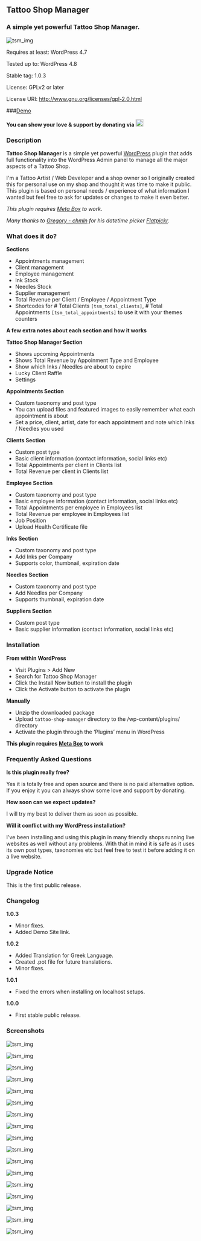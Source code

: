 ## Tattoo Shop Manager
### A simple yet powerful Tattoo Shop Manager.
![tsm_img](https://raw.githubusercontent.com/mrxkon/tattoo-shop-manager/master/assets/icon-256x256.png)

Requires at least: WordPress 4.7

Tested up to: WordPress 4.8

Stable tag: 1.0.3

License: GPLv2 or later

License URI: http://www.gnu.org/licenses/gpl-2.0.html

###[Demo](https://demo.xkon.gr/ "Demo")

**You can show your love & support by donating via**  <a href="https://www.paypal.me/xkon" target="_blank"><img src="https://www.paypalobjects.com/webstatic/paypalme/images/pp_logo_small.png" height="20px"/></a>

### Description

**Tattoo Shop Manager** is a simple yet powerful [WordPress](http://wordpress.org/ "WordPress") plugin that adds full functionality into the WordPress Admin panel to manage all the major aspects of a Tattoo Shop. 

I'm a Tattoo Artist / Web Developer and a shop owner so I originally created this for personal use on my shop and thought it was time to make it public. This plugin is based on personal needs / experience of what information I wanted but feel free to ask for updates or changes to make it even better.

*This plugin requires [Meta Box](http://metabox.io/ "Meta Box") to work.*

*Many thanks to [Gregory - chmln](https://github.com/chmln/flatpickr "chmln Github") for his datetime picker [Flatpickr](https://github.com/chmln/flatpickr "Flatpickr").*

### What does it do?

**Sections**

* Appointments management
* Client management
* Employee management
* Ink Stock
* Needles Stock
* Supplier management
* Total Revenue per Client / Employee / Appointment Type
* Shortcodes for # Total Clients `[tsm_total_clients]`, # Total Appointments `[tsm_total_appointments]` to use it with your themes counters

**A few extra notes about each section and how it works**

**Tattoo Shop Manager Section**

* Shows upcoming Appointments
* Shows Total Revenue by Appoinment Type and Employee
* Show which Inks / Needles are about to expire
* Lucky Client Raffle
* Settings

**Appointments Section**

* Custom taxonomy and post type
* You can upload files and featured images to easily remember what each appointment is about
* Set a price, client, artist, date for each appointment and note which Inks / Needles you used

**Clients Section**

* Custom post type
* Basic client information (contact information, social links etc)
* Total Appointments per client in Clients list
* Total Revenue per client in Clients list

**Employee Section**

* Custom taxonomy and post type
* Basic employee information (contact information, social links etc)
* Total Appointments per employee in Employees list
* Total Revenue per employee in Employees list
* Job Position
* Upload Health Certificate file

**Inks Section**

* Custom taxonomy and post type
* Add Inks per Company
* Supports color, thumbnail, expiration date

**Needles Section**

* Custom taxonomy and post type
* Add Needles per Company
* Supports thumbnail, expiration date

**Suppliers Section**

* Custom post type
* Basic supplier information (contact information, social links etc)

### Installation

**From within WordPress**

* Visit Plugins > Add New
* Search for Tattoo Shop Manager
* Click the Install Now button to install the plugin
* Click the Activate button to activate the plugin

**Manually**

* Unzip the downloaded package
* Upload `tattoo-shop-manager` directory to the /wp-content/plugins/ directory
* Activate the plugin through the ‘Plugins’ menu in WordPress

**This plugin requires [Meta Box](http://metabox.io/ "Meta Box") to work**

### Frequently Asked Questions

**Is this plugin really free?**

Yes it is totally free and open source and there is no paid alternative option. If you enjoy it you can always show some love and support by donating.

**How soon can we expect updates?**

I will try my best to deliver them as soon as possible.

**Will it conflict with my WordPress installation?**

I've been installing and using this plugin in many friendly shops running live websites as well without any problems. With that in mind it is safe as it uses its own post types, taxonomies etc but feel free to test it before adding it on a live website.

### Upgrade Notice

This is the first public release.

### Changelog

**1.0.3**

* Minor fixes.
* Added Demo Site link.

**1.0.2**

* Added Translation for Greek Language.
* Created .pot file for future translations.
* Minor fixes.

**1.0.1**

* Fixed the errors when installing on localhost setups.

**1.0.0**

* First stable public release.

### Screenshots

![tsm_img](https://raw.githubusercontent.com/mrxkon/tattoo-shop-manager/master/assets/screenshot-1.png)

![tsm_img](https://raw.githubusercontent.com/mrxkon/tattoo-shop-manager/master/assets/screenshot-2.png)

![tsm_img](https://raw.githubusercontent.com/mrxkon/tattoo-shop-manager/master/assets/screenshot-3.png)

![tsm_img](https://raw.githubusercontent.com/mrxkon/tattoo-shop-manager/master/assets/screenshot-4.png)

![tsm_img](https://raw.githubusercontent.com/mrxkon/tattoo-shop-manager/master/assets/screenshot-5.png)

![tsm_img](https://raw.githubusercontent.com/mrxkon/tattoo-shop-manager/master/assets/screenshot-6.png)

![tsm_img](https://raw.githubusercontent.com/mrxkon/tattoo-shop-manager/master/assets/screenshot-7.png)

![tsm_img](https://raw.githubusercontent.com/mrxkon/tattoo-shop-manager/master/assets/screenshot-8.png)

![tsm_img](https://raw.githubusercontent.com/mrxkon/tattoo-shop-manager/master/assets/screenshot-9.png)

![tsm_img](https://raw.githubusercontent.com/mrxkon/tattoo-shop-manager/master/assets/screenshot-10.png)

![tsm_img](https://raw.githubusercontent.com/mrxkon/tattoo-shop-manager/master/assets/screenshot-11.png)

![tsm_img](https://raw.githubusercontent.com/mrxkon/tattoo-shop-manager/master/assets/screenshot-12.png)

![tsm_img](https://raw.githubusercontent.com/mrxkon/tattoo-shop-manager/master/assets/screenshot-13.png)

![tsm_img](https://raw.githubusercontent.com/mrxkon/tattoo-shop-manager/master/assets/screenshot-14.png)

![tsm_img](https://raw.githubusercontent.com/mrxkon/tattoo-shop-manager/master/assets/screenshot-15.png)

![tsm_img](https://raw.githubusercontent.com/mrxkon/tattoo-shop-manager/master/assets/screenshot-16.png)

![tsm_img](https://raw.githubusercontent.com/mrxkon/tattoo-shop-manager/master/assets/screenshot-17.png)